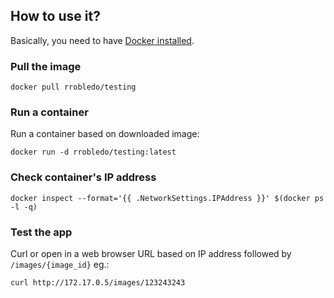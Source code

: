 ## How to use it?

Basically, you need to have [Docker installed](http://docs.docker.com/installation/).

### Pull the image

```
docker pull rrobledo/testing
```

### Run a container

Run a container based on downloaded image:

```
docker run -d rrobledo/testing:latest
```

### Check container's IP address
```
docker inspect --format='{{ .NetworkSettings.IPAddress }}' $(docker ps -l -q)
```

### Test the app
Curl or open in a web browser URL based on IP address followed by `/images/{image_id}` eg.:

```
curl http://172.17.0.5/images/123243243
```
